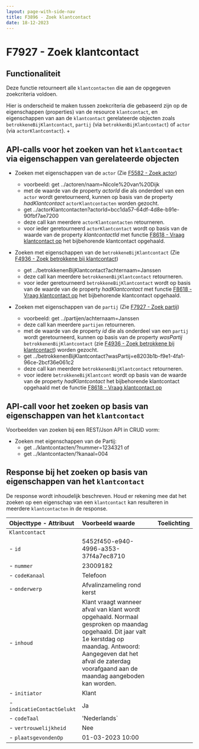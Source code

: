 ```yaml
---
layout: page-with-side-nav
title: F3896 - Zoek klantcontact
date: 18-12-2023
---
```


# F7927 - Zoek klantcontact

## Functionaliteit

Deze functie retourneert alle `klantcontacten` die aan de opgegeven zoekcriteria voldoen.

Hier is onderscheid te maken tussen zoekcriteria die gebaseerd zijn op de eigenschappen (properties) van de resource `klantcontact`, en eigenschappen van aan de `klantcontact` gerelateerde objecten zoals `betrokkeneBijKlantcontact`, `partij` (via `betrokkenBijKlantcontact`) of `actor` (via `actorKlantcontact`).
+ 
## API-calls voor het zoeken van het `klantcontact` via eigenschappen van gerelateerde objecten

- Zoeken met eigenschappen van de `actor` (Zie [F5582 - Zoek actor](./5582.md))
  - voorbeeld: get ../actoren/naam=Nicole%20van%20Dijk
  - met de waarde van de property *actorId* die als onderdeel van een `actor` wordt geretourneerd, kunnen op basis van de property *hadKlantcontact* `actorKlantcontacten` worden gezocht.
  - get ../actorKlantcontacten?actorId=bcc1da57-64df-4d8e-b91e-90fbf7ae7200
  - deze call kan meerdere `actorKlantcontacten` retourneren.
  - voor ieder geretourneerd `actorKlantcontact` wordt op basis van de waarde van de property *klantcontactId* met functie [F8618 - Vraag klantcontact op](./8618.md) het bijbehorende klantcontact opgehaald.

- Zoeken met eigenschappen van de `betrokkeneBijKlantcontact` (Zie [F4936 - Zoek betrokkene bij klantcontact](./4936.md)) 
  - get ../betrokkenenBijKlantcontact?achternaam=Janssen
  - deze call kan meerdere `betrokkenenBijKlantcontact` retourneren.
  - voor ieder geretourneerd `betrokkeneBijKlantcontact` wordt op basis van de waarde van de property *hadKlantcontact* met functie [F8618 - Vraag klantcontact op](./8618.md) het bijbehorende klantcontact opgehaald.

- Zoeken met eigenschappen van de `partij` (Zie [F7927 - Zoek partij](./7927.md))
  - voorbeeld: get ../partijen/achternaam=Janssen
  - deze call kan meerdere `partijen` retourneren.
  - met de waarde van de property *id* die als onderdeel van een `partij` wordt geretourneerd, kunnen op basis van de property *wasPartij* `betrokkenenBijKlantcontact` (zie [F4936 - Zoek betrokkene bij klantcontact](./4936.md)) worden gezocht.
  - get ../betrokkenenBijKlantcontact?wasPartij=e8203b1b-f9e1-4fa1-96ce-2bcf36e061c2
  - deze call kan meerdere `betrokkenenBijKlantcontact` retourneren.
  - voor iedere `betrokkeneBijKlantcont` wordt op basis van de waarde van de property *hadKlantcontact* het bijbehorende klantcontact opgehaald met de functie [F8618 - Vraag klantcontact op](./8618.md)

## API-call voor het zoeken op basis van eigenschappen van het `klantcontact` 

Voorbeelden van zoeken bij een REST/Json API in CRUD vorm:
- Zoeken met eigenschappen van de Partij: 
  - get ../klantcontacten/?nummer=1234321   of 
  - get ../klantcontacten/?kanaal=004
 

## Response bij het zoeken op basis van eigenschappen van het `klantcontact` 

De response wordt inhoudelijk beschreven. Houd er rekening mee dat het zoeken op een eigenschap van een `klantcontact` kan resulteren in meerdere `klantcontacten` in de response. 

| Objecttype - Attribuut | Voorbeeld waarde | Toelichting |
| :----------- | :----------- | :----------- |
| `Klantcontact` | | |
| - `id` | 5452f450-e940-4996-a353-37f4a7ec8710 | |
| - `nummer` | 23009182 | |
| - `codeKanaal` | Telefoon | | 
| - `onderwerp` | Afvalinzameling rond kerst | |
| - `inhoud` | Klant vraagt wanneer afval van klant wordt opgehaald. Normaal gesproken op maandag opgehaald. Dit jaar valt 1e kerstdag op maandag. Antwoord: Aangegeven dat het afval de zaterdag voorafgaand aan de maandag aangeboden kan worden. | |
| - `initiator` | Klant | |
| - `indicatieContactGelukt` | Ja | |
| - `codeTaal` | 'Nederlands` | |
| - `vertrouwelijkheid` | Nee | |
| - `plaatsgevondenOp` | 01-03-2023 10:00 | |